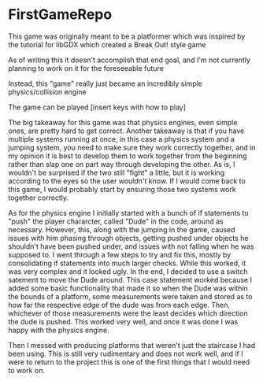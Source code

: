 # FirstGameRepo
 
This game was originally meant to be a platformer which was inspired by the tutorial for libGDX which created a Break Out! style game 

As of writing this it doesn't accomplish that end goal, and I'm not currently planning to work on it for the foreseeable future

Instead, this "game" really just became an incredibly simple physics/collision engine

The game can be played [insert keys with how to play]

The big takeaway for this game was that physics engines, even simple ones, are pretty hard to get correct. Another takeaway is that if you have multiple systems running at once, in this case a physics system and a jumping system, you need to make sure they work correctly together, and in my opinion it is best to develop them to work together from the beginning rather than slap one on part way through developing the other. As is, I wouldn't be surprised if the two still "fight" a little, but it is working according to the eyes so the user wouldn't know. If I would come back to this game, I would probably start by ensuring those two systems work together correctly.

As for the physics engine
I initially started with a bunch of if statements to "push" the player chararcter, called "Dude" in the code, around as necessary. However, this, along with the jumping in the game, caused issues with him phasing through objects, getting pushed under objects he shouldn't have been pushed under, and issues with not falling when he was supposed to. I went through a few steps to try and fix this, mostly by consolidating if statements into much larger checks. While this worked, it was very complex and it looked ugly. In the end, I decided to use a switch satement to move the Dude around. This case statement worked because I added some basic functionality that made it so when the Dude was within the bounds of a platform, some measurements were taken and stored as to how far the respective edge of the dude was from each edge. Then, whichever of those measurements were the least decides which direction the dude is pushed. This worked very well, and once it was done I was happy with the physics engine.

Then I messed with producing platforms that weren't just the staircase I had been using. This is still very rudimentary and does not work well, and if I were to return to the project this is one of the first things that I would need to work on.
